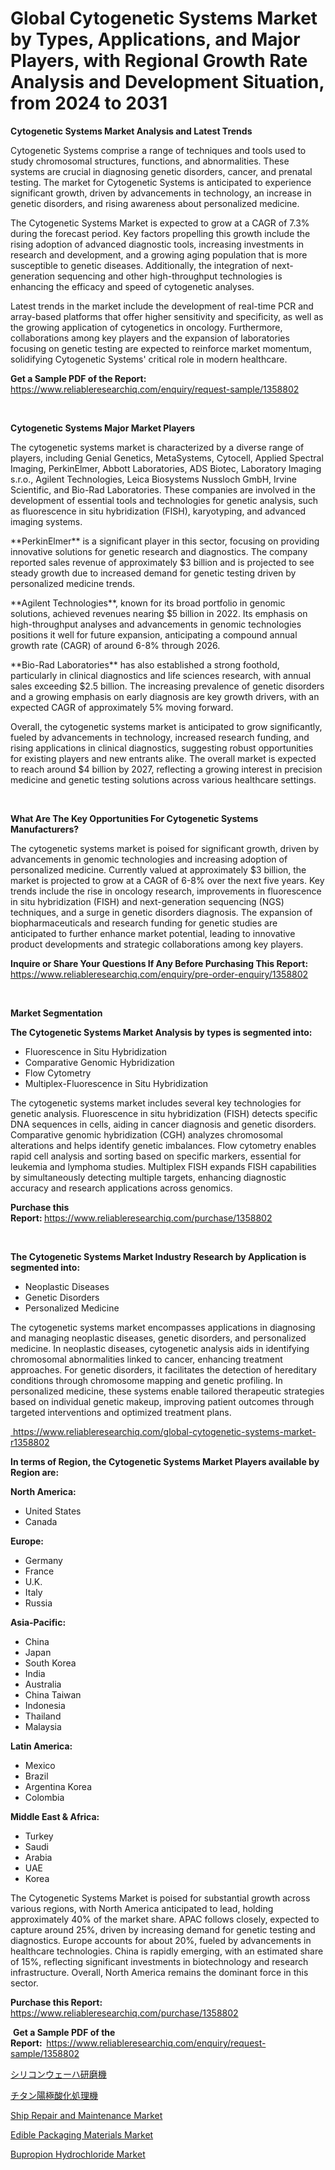 <p><h1>Global Cytogenetic Systems Market by Types, Applications, and Major Players, with Regional Growth Rate Analysis and Development Situation, from 2024 to 2031</h1></p><p><strong>Cytogenetic Systems Market Analysis and Latest Trends</strong></p>
<p><p>Cytogenetic Systems comprise a range of techniques and tools used to study chromosomal structures, functions, and abnormalities. These systems are crucial in diagnosing genetic disorders, cancer, and prenatal testing. The market for Cytogenetic Systems is anticipated to experience significant growth, driven by advancements in technology, an increase in genetic disorders, and rising awareness about personalized medicine. </p><p>The Cytogenetic Systems Market is expected to grow at a CAGR of 7.3% during the forecast period. Key factors propelling this growth include the rising adoption of advanced diagnostic tools, increasing investments in research and development, and a growing aging population that is more susceptible to genetic diseases. Additionally, the integration of next-generation sequencing and other high-throughput technologies is enhancing the efficacy and speed of cytogenetic analyses.</p><p>Latest trends in the market include the development of real-time PCR and array-based platforms that offer higher sensitivity and specificity, as well as the growing application of cytogenetics in oncology. Furthermore, collaborations among key players and the expansion of laboratories focusing on genetic testing are expected to reinforce market momentum, solidifying Cytogenetic Systems' critical role in modern healthcare.</p></p>
<p><strong>Get a Sample PDF of the Report:&nbsp;</strong> <a href="https://www.reliableresearchiq.com/enquiry/request-sample/1358802">https://www.reliableresearchiq.com/enquiry/request-sample/1358802</a></p>
<p>&nbsp;</p>
<p><strong>Cytogenetic Systems Major Market Players</strong></p>
<p><p>The cytogenetic systems market is characterized by a diverse range of players, including Genial Genetics, MetaSystems, Cytocell, Applied Spectral Imaging, PerkinElmer, Abbott Laboratories, ADS Biotec, Laboratory Imaging s.r.o., Agilent Technologies, Leica Biosystems Nussloch GmbH, Irvine Scientific, and Bio-Rad Laboratories. These companies are involved in the development of essential tools and technologies for genetic analysis, such as fluorescence in situ hybridization (FISH), karyotyping, and advanced imaging systems.</p><p>**PerkinElmer** is a significant player in this sector, focusing on providing innovative solutions for genetic research and diagnostics. The company reported sales revenue of approximately $3 billion and is projected to see steady growth due to increased demand for genetic testing driven by personalized medicine trends.</p><p>**Agilent Technologies**, known for its broad portfolio in genomic solutions, achieved revenues nearing $5 billion in 2022. Its emphasis on high-throughput analyses and advancements in genomic technologies positions it well for future expansion, anticipating a compound annual growth rate (CAGR) of around 6-8% through 2026.</p><p>**Bio-Rad Laboratories** has also established a strong foothold, particularly in clinical diagnostics and life sciences research, with annual sales exceeding $2.5 billion. The increasing prevalence of genetic disorders and a growing emphasis on early diagnosis are key growth drivers, with an expected CAGR of approximately 5% moving forward.</p><p>Overall, the cytogenetic systems market is anticipated to grow significantly, fueled by advancements in technology, increased research funding, and rising applications in clinical diagnostics, suggesting robust opportunities for existing players and new entrants alike. The overall market is expected to reach around $4 billion by 2027, reflecting a growing interest in precision medicine and genetic testing solutions across various healthcare settings.</p></p>
<p>&nbsp;</p>
<p><strong>What Are The Key Opportunities For Cytogenetic Systems Manufacturers?</strong></p>
<p><p>The cytogenetic systems market is poised for significant growth, driven by advancements in genomic technologies and increasing adoption of personalized medicine. Currently valued at approximately $3 billion, the market is projected to grow at a CAGR of 6-8% over the next five years. Key trends include the rise in oncology research, improvements in fluorescence in situ hybridization (FISH) and next-generation sequencing (NGS) techniques, and a surge in genetic disorders diagnosis. The expansion of biopharmaceuticals and research funding for genetic studies are anticipated to further enhance market potential, leading to innovative product developments and strategic collaborations among key players.</p></p>
<p><strong>Inquire or Share Your Questions If Any Before Purchasing This Report:</strong> <a href="https://www.reliableresearchiq.com/enquiry/pre-order-enquiry/1358802">https://www.reliableresearchiq.com/enquiry/pre-order-enquiry/1358802</a></p>
<p>&nbsp;</p>
<p><strong>Market Segmentation</strong></p>
<p><strong>The Cytogenetic Systems Market Analysis by types is segmented into:</strong></p>
<p><ul><li>Fluorescence in Situ Hybridization</li><li>Comparative Genomic Hybridization</li><li>Flow Cytometry</li><li>Multiplex-Fluorescence in Situ Hybridization</li></ul></p>
<p><p>The cytogenetic systems market includes several key technologies for genetic analysis. Fluorescence in situ hybridization (FISH) detects specific DNA sequences in cells, aiding in cancer diagnosis and genetic disorders. Comparative genomic hybridization (CGH) analyzes chromosomal alterations and helps identify genetic imbalances. Flow cytometry enables rapid cell analysis and sorting based on specific markers, essential for leukemia and lymphoma studies. Multiplex FISH expands FISH capabilities by simultaneously detecting multiple targets, enhancing diagnostic accuracy and research applications across genomics.</p></p>
<p><strong>Purchase this Report:&nbsp;</strong><a href="https://www.reliableresearchiq.com/purchase/1358802">https://www.reliableresearchiq.com/purchase/1358802</a></p>
<p>&nbsp;</p>
<p><strong>The Cytogenetic Systems Market Industry Research by Application is segmented into:</strong></p>
<p><ul><li>Neoplastic Diseases</li><li>Genetic Disorders</li><li>Personalized Medicine</li></ul></p>
<p><p>The cytogenetic systems market encompasses applications in diagnosing and managing neoplastic diseases, genetic disorders, and personalized medicine. In neoplastic diseases, cytogenetic analysis aids in identifying chromosomal abnormalities linked to cancer, enhancing treatment approaches. For genetic disorders, it facilitates the detection of hereditary conditions through chromosome mapping and genetic profiling. In personalized medicine, these systems enable tailored therapeutic strategies based on individual genetic makeup, improving patient outcomes through targeted interventions and optimized treatment plans.</p></p>
<p><a href="https://www.reliableresearchiq.com/global-cytogenetic-systems-market-r1358802">&nbsp;https://www.reliableresearchiq.com/global-cytogenetic-systems-market-r1358802</a></p>
<p><strong>In terms of Region, the Cytogenetic Systems Market Players available by Region are:</strong></p>
<p>
    <p> <strong> North America: </strong>
        <ul>
            <li>United States</li>
            <li>Canada</li>
        </ul>
        </p> 
    <p> <strong> Europe: </strong>
        <ul>
            <li>Germany</li>
            <li>France</li>
            <li>U.K.</li>
            <li>Italy</li>
            <li>Russia</li>
        </ul>
        </p> 
    <p> <strong> Asia-Pacific: </strong>
        <ul>
            <li>China</li>
            <li>Japan</li>
            <li>South Korea</li>
            <li>India</li>
            <li>Australia</li>
            <li>China Taiwan</li>
            <li>Indonesia</li>
            <li>Thailand</li>
            <li>Malaysia</li>
        </ul>
        </p> 
    <p> <strong> Latin America: </strong>
        <ul>
            <li>Mexico</li>
            <li>Brazil</li>
            <li>Argentina Korea</li>
            <li>Colombia</li>
        </ul>
        </p> 
    <p> <strong> Middle East & Africa: </strong>
        <ul>
            <li>Turkey</li>
            <li>Saudi</li>
            <li>Arabia</li>
            <li>UAE</li>
            <li>Korea</li>
        </ul>
    </p>
    </p>
<p><p>The Cytogenetic Systems Market is poised for substantial growth across various regions, with North America anticipated to lead, holding approximately 40% of the market share. APAC follows closely, expected to capture around 25%, driven by increasing demand for genetic testing and diagnostics. Europe accounts for about 20%, fueled by advancements in healthcare technologies. China is rapidly emerging, with an estimated share of 15%, reflecting significant investments in biotechnology and research infrastructure. Overall, North America remains the dominant force in this sector.</p></p>
<p><strong>Purchase this Report: </strong><a href="https://www.reliableresearchiq.com/purchase/1358802">https://www.reliableresearchiq.com/purchase/1358802</a></p>
<p>&nbsp;<strong>Get a Sample PDF of the Report:&nbsp;&nbsp;</strong><a href="https://www.reliableresearchiq.com/enquiry/request-sample/1358802">https://www.reliableresearchiq.com/enquiry/request-sample/1358802</a></p>
<p><strong></strong></p>
<p><p><a href="https://medium.com/@nonabeer1935/silicon-wafer-polishing-machine-market-%E3%81%AE%E3%82%B0%E3%83%AD%E3%83%BC%E3%83%90%E3%83%AB%E5%B8%82%E5%A0%B4%E6%A6%82%E8%A6%81%E3%81%AF-%E4%B8%96%E7%95%8C%E3%81%8A%E3%82%88%E3%81%B3%E4%B8%BB%E8%A6%81%E5%B8%82%E5%A0%B4%E3%81%AB%E3%81%8A%E3%81%91%E3%82%8B%E6%A5%AD%E7%95%8C%E3%81%AB%E5%BD%B1%E9%9F%BF%E3%82%92%E4%B8%8E%E3%81%88%E3%82%8B%E4%B8%BB%E8%A6%81%E3%81%AA%E3%83%88%E3%83%AC%E3%83%B3%E3%83%89%E3%81%AB%E3%81%A4%E3%81%84%E3%81%A6-%E7%8B%AC%E8%87%AA%E3%81%AE%E8%A6%96%E7%82%B9%E3%82%92%E6%8F%90%E4%BE%9B%E3%81%97%E3%81%BE%E3%81%99-f2d2ace0a3de">シリコンウェーハ研磨機</a></p><p><a href="https://medium.com/@nonabeer1935/titanium-anodizing-machines-market-%E3%81%AF-%E3%82%B3%E3%82%B9%E3%83%88%E7%AE%A1%E7%90%86%E3%81%A8%E5%8A%B9%E7%8E%87%E5%90%91%E4%B8%8A%E3%82%92%E5%84%AA%E5%85%88%E3%81%97%E3%81%BE%E3%81%99-%E3%81%95%E3%82%89%E3%81%AB-%E5%A0%B1%E5%91%8A%E6%9B%B8%E3%81%AF%E5%B8%82%E5%A0%B4%E3%81%AE%E9%9C%80%E8%A6%81%E9%9D%A2%E3%81%A8%E4%BE%9B%E7%B5%A6%E9%9D%A2%E3%81%AE%E4%B8%A1%E6%96%B9%E3%82%92%E3%82%AB%E3%83%90%E3%83%BC%E3%81%97%E3%81%A6%E3%81%84%E3%81%BE%E3%81%99-titanium-88bc4ab7d8a6">チタン陽極酸化処理機</a></p><p><a href="https://www.linkedin.com/pulse/strategic-insights-global-ship-repair-maintenance-market-trends-etske?trackingId=sR9ZxMwNQlq1Ncxgvv%2Fraw%3D%3D">Ship Repair and Maintenance Market</a></p><p><a href="https://www.linkedin.com/pulse/strategic-roadmap-global-edible-packaging-materials-market-insights-ac0pe?trackingId=nxmIw9%2F%2FTjuLKiabp7qzFA%3D%3D">Edible Packaging Materials Market</a></p><p><a href="https://issuu.com/reportprime-2/docs/bupropion-hydrochloride-market-size_2ab78f7dc68d44">Bupropion Hydrochloride Market</a></p></p>